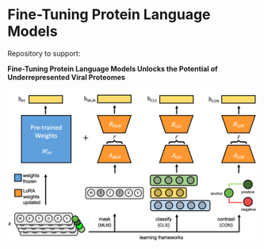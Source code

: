 # Fine-Tuning Protein Language Models

Repository to support: 

**Fine-Tuning Protein Language Models Unlocks the Potential of Underrepresented Viral Proteomes**

![Fine-tuning pLMs](images/fig1_ft_arch.png)
